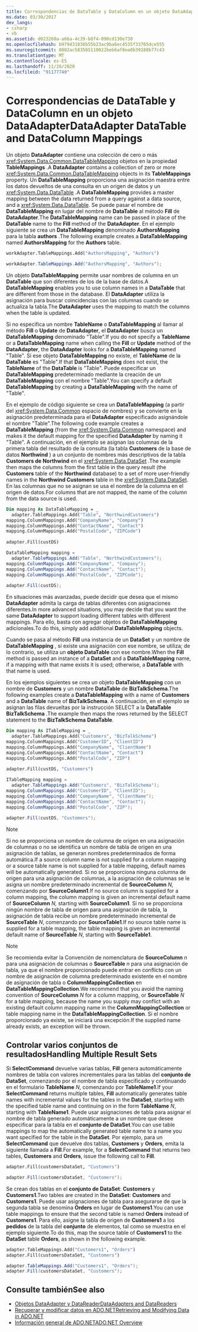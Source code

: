 ```yaml
---
title: Correspondencias de DataTable y DataColumn en un objeto DataAdapter
ms.date: 03/30/2017
dev_langs:
- csharp
- vb
ms.assetid: d023260a-a66a-4c39-b8f4-090cd130e730
ms.openlocfilehash: b979431836b55b23ac9ba6ec4535f33765dce555
ms.sourcegitcommit: 0802ac583585110022beb6af8ea0b39188b77c43
ms.translationtype: MT
ms.contentlocale: es-ES
ms.lasthandoff: 11/26/2020
ms.locfileid: "91177740"
---
```

# <a name="dataadapter-datatable-and-datacolumn-mappings"></a><span data-ttu-id="eeb2c-102">Correspondencias de DataTable y DataColumn en un objeto DataAdapter</span><span class="sxs-lookup"><span data-stu-id="eeb2c-102">DataAdapter DataTable and DataColumn Mappings</span></span>

<span data-ttu-id="eeb2c-103">Un objeto **DataAdapter** contiene una colección de cero o más <xref:System.Data.Common.DataTableMapping> objetos en la propiedad **TableMappings** .</span><span class="sxs-lookup"><span data-stu-id="eeb2c-103">A **DataAdapter** contains a collection of zero or more <xref:System.Data.Common.DataTableMapping> objects in its **TableMappings** property.</span></span> <span data-ttu-id="eeb2c-104">Un **DataTableMapping** proporciona una asignación maestra entre los datos devueltos de una consulta en un origen de datos y un <xref:System.Data.DataTable> .</span><span class="sxs-lookup"><span data-stu-id="eeb2c-104">A **DataTableMapping** provides a master mapping between the data returned from a query against a data source, and a <xref:System.Data.DataTable>.</span></span> <span data-ttu-id="eeb2c-105">Se puede pasar el nombre de **DataTableMapping** en lugar del nombre de **DataTable** al método **Fill** de **DataAdapter**.</span><span class="sxs-lookup"><span data-stu-id="eeb2c-105">The **DataTableMapping** name can be passed in place of the **DataTable** name to the **Fill** method of the **DataAdapter**.</span></span> <span data-ttu-id="eeb2c-106">En el ejemplo siguiente se crea un **DataTableMapping** denominado **AuthorsMapping** para la tabla **authors** .</span><span class="sxs-lookup"><span data-stu-id="eeb2c-106">The following example creates a **DataTableMapping** named **AuthorsMapping** for the **Authors** table.</span></span>  
  
```vb  
workAdapter.TableMappings.Add("AuthorsMapping", "Authors")  
```  
  
```csharp  
workAdapter.TableMappings.Add("AuthorsMapping", "Authors");  
```  
  
 <span data-ttu-id="eeb2c-107">Un objeto **DataTableMapping** permite usar nombres de columna en un **DataTable** que son diferentes de los de la base de datos.</span><span class="sxs-lookup"><span data-stu-id="eeb2c-107">A **DataTableMapping** enables you to use column names in a **DataTable** that are different from those in the database.</span></span> <span data-ttu-id="eeb2c-108">El **DataAdapter** utiliza la asignación para buscar coincidencias con las columnas cuando se actualiza la tabla.</span><span class="sxs-lookup"><span data-stu-id="eeb2c-108">The **DataAdapter** uses the mapping to match the columns when the table is updated.</span></span>  
  
 <span data-ttu-id="eeb2c-109">Si no especifica un nombre **TableName** o **DataTableMapping** al llamar al método **Fill** o **Update** de **DataAdapter**, el **DataAdapter** busca un **DataTableMapping** denominado "Table".</span><span class="sxs-lookup"><span data-stu-id="eeb2c-109">If you do not specify a **TableName** or a **DataTableMapping** name when calling the **Fill** or **Update** method of the **DataAdapter**, the **DataAdapter** looks for a **DataTableMapping** named "Table".</span></span> <span data-ttu-id="eeb2c-110">Si ese objeto **DataTableMapping** no existe, el **TableName** de la **DataTable** es "Table".</span><span class="sxs-lookup"><span data-stu-id="eeb2c-110">If that **DataTableMapping** does not exist, the **TableName** of the **DataTable** is "Table".</span></span> <span data-ttu-id="eeb2c-111">Puede especificar un **DataTableMapping** predeterminado mediante la creación de un **DataTableMapping** con el nombre "Table".</span><span class="sxs-lookup"><span data-stu-id="eeb2c-111">You can specify a default **DataTableMapping** by creating a **DataTableMapping** with the name of "Table".</span></span>  
  
 <span data-ttu-id="eeb2c-112">En el ejemplo de código siguiente se crea un **DataTableMapping** (a partir del <xref:System.Data.Common> espacio de nombres) y se convierte en la asignación predeterminada para el **DataAdapter** especificado asignándole el nombre "Table".</span><span class="sxs-lookup"><span data-stu-id="eeb2c-112">The following code example creates a **DataTableMapping** (from the <xref:System.Data.Common> namespace) and makes it the default mapping for the specified **DataAdapter** by naming it "Table".</span></span> <span data-ttu-id="eeb2c-113">A continuación, en el ejemplo se asignan las columnas de la primera tabla del resultado de la consulta (la tabla **Customers** de la base de datos **Northwind** ) a un conjunto de nombres más descriptivos de la tabla **Customers de Northwind** en el <xref:System.Data.DataSet> .</span><span class="sxs-lookup"><span data-stu-id="eeb2c-113">The example then maps the columns from the first table in the query result (the **Customers** table of the **Northwind** database) to a set of more user-friendly names in the **Northwind Customers** table in the <xref:System.Data.DataSet>.</span></span> <span data-ttu-id="eeb2c-114">En las columnas que no se asignan se usa el nombre de la columna en el origen de datos.</span><span class="sxs-lookup"><span data-stu-id="eeb2c-114">For columns that are not mapped, the name of the column from the data source is used.</span></span>  
  
```vb  
Dim mapping As DataTableMapping = _  
  adapter.TableMappings.Add("Table", "NorthwindCustomers")  
mapping.ColumnMappings.Add("CompanyName", "Company")  
mapping.ColumnMappings.Add("ContactName", "Contact")  
mapping.ColumnMappings.Add("PostalCode", "ZIPCode")  
  
adapter.Fill(custDS)  
```  
  
```csharp  
DataTableMapping mapping =
  adapter.TableMappings.Add("Table", "NorthwindCustomers");  
mapping.ColumnMappings.Add("CompanyName", "Company");  
mapping.ColumnMappings.Add("ContactName", "Contact");  
mapping.ColumnMappings.Add("PostalCode", "ZIPCode");  
  
adapter.Fill(custDS);  
```  
  
 <span data-ttu-id="eeb2c-115">En situaciones más avanzadas, puede decidir que desea que el mismo **DataAdapter** admita la carga de tablas diferentes con asignaciones diferentes.</span><span class="sxs-lookup"><span data-stu-id="eeb2c-115">In more advanced situations, you may decide that you want the same **DataAdapter** to support loading different tables with different mappings.</span></span> <span data-ttu-id="eeb2c-116">Para ello, basta con agregar objetos de **DataTableMapping** adicionales.</span><span class="sxs-lookup"><span data-stu-id="eeb2c-116">To do this, simply add additional **DataTableMapping** objects.</span></span>  
  
 <span data-ttu-id="eeb2c-117">Cuando se pasa al método **Fill** una instancia de un **DataSet** y un nombre de **DataTableMapping** , si existe una asignación con ese nombre, se utiliza; de lo contrario, se utiliza un **objeto DataTable** con ese nombre.</span><span class="sxs-lookup"><span data-stu-id="eeb2c-117">When the **Fill** method is passed an instance of a **DataSet** and a **DataTableMapping** name, if a mapping with that name exists it is used; otherwise, a **DataTable** with that name is used.</span></span>  
  
 <span data-ttu-id="eeb2c-118">En los ejemplos siguientes se crea un objeto **DataTableMapping** con un nombre de **Customers** y un nombre **DataTable** de **BizTalkSchema**.</span><span class="sxs-lookup"><span data-stu-id="eeb2c-118">The following examples create a **DataTableMapping** with a name of **Customers** and a **DataTable** name of **BizTalkSchema**.</span></span> <span data-ttu-id="eeb2c-119">A continuación, en el ejemplo se asignan las filas devueltas por la instrucción SELECT a la **DataTable** **BizTalkSchema** .</span><span class="sxs-lookup"><span data-stu-id="eeb2c-119">The example then maps the rows returned by the SELECT statement to the **BizTalkSchema** **DataTable**.</span></span>  
  
```vb  
Dim mapping As ITableMapping = _  
  adapter.TableMappings.Add("Customers", "BizTalkSchema")  
mapping.ColumnMappings.Add("CustomerID", "ClientID")  
mapping.ColumnMappings.Add("CompanyName", "ClientName")  
mapping.ColumnMappings.Add("ContactName", "Contact")  
mapping.ColumnMappings.Add("PostalCode", "ZIP")  
  
adapter.Fill(custDS, "Customers")  
```  
  
```csharp  
ITableMapping mapping =
  adapter.TableMappings.Add("Customers", "BizTalkSchema");  
mapping.ColumnMappings.Add("CustomerID", "ClientID");  
mapping.ColumnMappings.Add("CompanyName", "ClientName");  
mapping.ColumnMappings.Add("ContactName", "Contact");  
mapping.ColumnMappings.Add("PostalCode", "ZIP");  
  
adapter.Fill(custDS, "Customers");  
```  
  
> [!NOTE]
> <span data-ttu-id="eeb2c-120">Si no se proporciona un nombre de columna de origen en una asignación de columnas o no se identifica un nombre de tabla de origen en una asignación de tablas, se generan nombres predeterminados de forma automática.</span><span class="sxs-lookup"><span data-stu-id="eeb2c-120">If a source column name is not supplied for a column mapping or a source table name is not supplied for a table mapping, default names will be automatically generated.</span></span> <span data-ttu-id="eeb2c-121">Si no se proporciona ninguna columna de origen para una asignación de columnas, a la asignación de columnas se le asigna un nombre predeterminado incremental de **SourceColumn** *N,* comenzando por **SourceColumn1**.</span><span class="sxs-lookup"><span data-stu-id="eeb2c-121">If no source column is supplied for a column mapping, the column mapping is given an incremental default name of **SourceColumn** *N,* starting with **SourceColumn1**.</span></span> <span data-ttu-id="eeb2c-122">Si no se proporciona ningún nombre de tabla de origen para una asignación de tabla, la asignación de tabla recibe un nombre predeterminado incremental de **SourceTable** *N*, comenzando por **SourceTable1**.</span><span class="sxs-lookup"><span data-stu-id="eeb2c-122">If no source table name is supplied for a table mapping, the table mapping is given an incremental default name of **SourceTable** *N*, starting with **SourceTable1**.</span></span>  
  
> [!NOTE]
> <span data-ttu-id="eeb2c-123">Se recomienda evitar la Convención de nomenclatura de **SourceColumn** *n* para una asignación de columnas o **SourceTable** *n* para una asignación de tabla, ya que el nombre proporcionado puede entrar en conflicto con un nombre de asignación de columna predeterminado existente en el nombre de asignación de tabla o **ColumnMappingCollection** en **DataTableMappingCollection**.</span><span class="sxs-lookup"><span data-stu-id="eeb2c-123">We recommend that you avoid the naming convention of **SourceColumn** *N* for a column mapping, or **SourceTable** *N* for a table mapping, because the name you supply may conflict with an existing default column mapping name in the **ColumnMappingCollection** or table mapping name in the **DataTableMappingCollection**.</span></span> <span data-ttu-id="eeb2c-124">Si el nombre proporcionado ya existe, se iniciará una excepción.</span><span class="sxs-lookup"><span data-stu-id="eeb2c-124">If the supplied name already exists, an exception will be thrown.</span></span>  
  
## <a name="handling-multiple-result-sets"></a><span data-ttu-id="eeb2c-125">Controlar varios conjuntos de resultados</span><span class="sxs-lookup"><span data-stu-id="eeb2c-125">Handling Multiple Result Sets</span></span>  

 <span data-ttu-id="eeb2c-126">Si **SelectCommand** devuelve varias tablas, **Fill** genera automáticamente nombres de tabla con valores incrementales para las tablas del **conjunto de DataSet**, comenzando por el nombre de tabla especificado y continuando en el formulario **TableName** *N*, comenzando por **TableName1**.</span><span class="sxs-lookup"><span data-stu-id="eeb2c-126">If your **SelectCommand** returns multiple tables, **Fill** automatically generates table names with incremental values for the tables in the **DataSet**, starting with the specified table name and continuing on in the form **TableName** *N*, starting with **TableName1**.</span></span> <span data-ttu-id="eeb2c-127">Puede usar asignaciones de tabla para asignar el nombre de tabla generado automáticamente a un nombre que desee especificar para la tabla en el **conjunto de DataSet**.</span><span class="sxs-lookup"><span data-stu-id="eeb2c-127">You can use table mappings to map the automatically generated table name to a name you want specified for the table in the **DataSet**.</span></span> <span data-ttu-id="eeb2c-128">Por ejemplo, para un **SelectCommand** que devuelve dos tablas, **Customers** y **Orders**, emita la siguiente llamada a **Fill**.</span><span class="sxs-lookup"><span data-stu-id="eeb2c-128">For example, for a **SelectCommand** that returns two tables, **Customers** and **Orders**, issue the following call to **Fill**.</span></span>  
  
```vb  
adapter.Fill(customersDataSet, "Customers")  
```  

```csharp  
adapter.Fill(customersDataSet, "Customers");  
```  

 <span data-ttu-id="eeb2c-129">Se crean dos tablas en el **conjunto de DataSet**: **Customers** y **Customers1**.</span><span class="sxs-lookup"><span data-stu-id="eeb2c-129">Two tables are created in the **DataSet**: **Customers** and **Customers1**.</span></span> <span data-ttu-id="eeb2c-130">Puede usar asignaciones de tabla para asegurarse de que la segunda tabla se denomina **Orders** en lugar de **Customers1**.</span><span class="sxs-lookup"><span data-stu-id="eeb2c-130">You can use table mappings to ensure that the second table is named **Orders** instead of **Customers1**.</span></span> <span data-ttu-id="eeb2c-131">Para ello, asigne la tabla de origen de **Customers1** a los **pedidos** de la tabla del **conjunto** de elementos, tal como se muestra en el ejemplo siguiente.</span><span class="sxs-lookup"><span data-stu-id="eeb2c-131">To do this, map the source table of **Customers1** to the **DataSet** table **Orders**, as shown in the following example.</span></span>  
  
```vb  
adapter.TableMappings.Add("Customers1", "Orders")  
adapter.Fill(customersDataSet, "Customers")  
```  

```csharp  
adapter.TableMappings.Add("Customers1", "Orders");  
adapter.Fill(customersDataSet, "Customers");  
```
  
## <a name="see-also"></a><span data-ttu-id="eeb2c-132">Consulte también</span><span class="sxs-lookup"><span data-stu-id="eeb2c-132">See also</span></span>

- [<span data-ttu-id="eeb2c-133">Objetos DataAdapter y DataReader</span><span class="sxs-lookup"><span data-stu-id="eeb2c-133">DataAdapters and DataReaders</span></span>](dataadapters-and-datareaders.md)
- [<span data-ttu-id="eeb2c-134">Recuperar y modificar datos en ADO.NET</span><span class="sxs-lookup"><span data-stu-id="eeb2c-134">Retrieving and Modifying Data in ADO.NET</span></span>](retrieving-and-modifying-data.md)
- [<span data-ttu-id="eeb2c-135">Información general de ADO.NET</span><span class="sxs-lookup"><span data-stu-id="eeb2c-135">ADO.NET Overview</span></span>](ado-net-overview.md)
